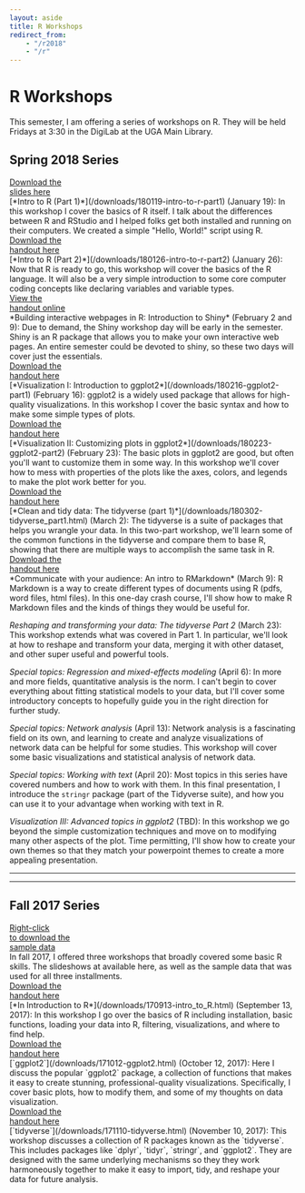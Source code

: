 ```yaml
---
layout: aside
title: R Workshops
redirect_from: 
    - "/r2018"
    - "/r"
---
```


# R Workshops

This semester, I am offering a series of workshops on R. They will be held Fridays at 3:30 in the DigiLab at the UGA Main Library.

## Spring 2018 Series

<div class="biglink"><a href="/downloads/180119-intro-to-r-part1.pdf" title="download PDF" class="nodot" target = "_blank">Download the <br />slides here</a></div>
[*Intro to R (Part 1)*](/downloads/180119-intro-to-r-part1) (January 19): In this workshop I cover the basics of R itself. I talk about the differences between R and RStudio and I helped folks get both installed and running on their computers. We created a simple "Hello, World!" script using R. 

<div class="biglink"><a href="/downloads/180126-intro-to-r-part2.pdf" title="download PDF" class="nodot" target = "_blank">Download the <br />handout here</a></div>
[*Intro to R (Part 2)*](/downloads/180126-intro-to-r-part2) (January 26): Now that R is ready to go, this workshop will cover the basics of the R language. It will also be a very simple introduction to some core computer coding concepts like declaring variables and variable types. 

<div class="biglink"><a href="https://joeystanley.shinyapps.io/intro_to_shiny/" title="view the e-handout" class="nodot" target = "_blank">View the <br />handout online</a></div>
*Building interactive webpages in R: Introduction to Shiny* (February 2 and 9): Due to demand, the Shiny workshop day will be early in the semester. Shiny is an R package that allows you to make your own interactive web pages. An entire semester could be devoted to shiny, so these two days will cover just the essentials.

<div class="biglink"><a href="/downloads/180216-ggplot2-part1.pdf" title="download PDF" class="nodot">Download the <br />handout here</a></div>
[*Visualization I: Introduction to ggplot2*](/downloads/180216-ggplot2-part1) (February 16): ggplot2 is a widely used package that allows for high-quality visualizations. In this workshop I cover the basic syntax and how to make some simple types of plots.

<div class="biglink"><a href="/downloads/180223-ggplot2-part2.pdf" title="download PDF" class="nodot">Download the <br />handout here</a></div>
[*Visualization II: Customizing plots in ggplot2*](/downloads/180223-ggplot2-part2) (February 23): The basic plots in ggplot2 are good, but often you'll want to customize them in some way. In this workshop we'll cover how to mess with properties of the plots like the axes, colors, and legends to make the plot work better for you.

<div class="biglink"><a href="/downloads/180302-tidyverse_part1.pdf" title="download PDF" class="nodot">Download the <br />handout here</a></div>
[*Clean and tidy data: The tidyverse (part 1)*](/downloads/180302-tidyverse_part1.html) (March 2): The tidyverse is a suite of packages that helps you wrangle your data. In this two-part workshop, we'll learn some of the common functions in the tidyverse and compare them to base R, showing that there are multiple ways to accomplish the same task in R.

<div class="biglink"><a href="/downloads/180309-rmarkdown.pdf" title="download PDF" class="nodot">Download the <br />handout here</a></div>
*Communicate with your audience: An intro to RMarkdown* (March 9): R Markdown is a way to create different types of documents using R (pdfs, word files, html files). In this one-day crash course, I'll show how to make R Markdown files and the kinds of things they would be useful for.

*Reshaping and transforming your data: The tidyverse Part 2* (March 23): This workshop extends what was covered in Part 1. In particular, we'll look at how to reshape and transform your data, merging it with other dataset, and other super useful and powerful tools.

*Special topics: Regression and mixed-effects modeling* (April 6): In more and more fields, quantitative analysis is the norm. I can't begin to cover everything about fitting statistical models to your data, but I'll cover some introductory concepts to hopefully guide you in the right direction for further study.

*Special topics: Network analysis* (April 13): Network analysis is a fascinating field on its own, and learning to create and analyze visualizations of network data can be helpful for some studies. This workshop will cover some basic visualizations and statistical analysis of network data.  

*Special topics: Working with text* (April 20): Most topics in this series have covered numbers and how to work with them. In this final presentation, I introduce the `stringr` package (part of the Tidyverse suite), and how you can use it to your advantage when working with text in R. 

*Visualization III: Advanced topics in ggplot2* (TBD): In this workshop we go beyond the simple customization techniques and move on to modifying many other aspects of the plot. Time permitting, I'll show how to create your own themes so that they match your powerpoint themes to create a more appealing presentation.

<hr/>
<hr/>

## Fall 2017 Series

<div class="biglink"><a href="/downloads/menu.csv" title="download data" class="nodot" target = "_blank">Right-click<br />to download the<br/>sample data</a></div>
In fall 2017, I offered three workshops that broadly covered some basic R skills. The slideshows at available here, as well as the sample data that was used for all three installments.

<div class="biglink"><a href="/downloads/170912-intro-to-r-handout.pdf" title="download PDF" class="nodot" target = "_blank">Download the <br />handout here</a></div>
[*In Introduction to R*](/downloads/170913-intro_to_R.html) (September 13, 2017): In this workshop I go over the basics of R including installation, basic functions, loading your data into R, filtering, visualizations, and where to find help. 

<div class="biglink"><a href="/downloads/171012-ggplot2_handout.pdf" title="download PDF" class="nodot" target = "_blank">Download the <br />handout here</a></div>
[`ggplot2`](/downloads/171012-ggplot2.html) (October 12, 2017): Here I discuss the popular `ggplot2` package, a collection of functions that makes it easy to create stunning, professional-quality visualizations. Specifically, I cover basic plots, how to modify them, and some of my thoughts on data visualization.

<div class="biglink"><a href="/downloads/171110-tidyverse_handout.pdf" title="download PDF" class="nodot" target = "_blank">Download the <br />handout here</a></div>
[`tidyverse`](/downloads/171110-tidyverse.html) (November 10, 2017): This workshop discusses a collection of R packages known as the `tidyverse`. This includes packages like `dplyr`, `tidyr`, `stringr`, and `ggplot2`. They are designed with the same underlying mechanisms so they they work harmoneously together to make it easy to import, tidy, and reshape your data for future analysis.

